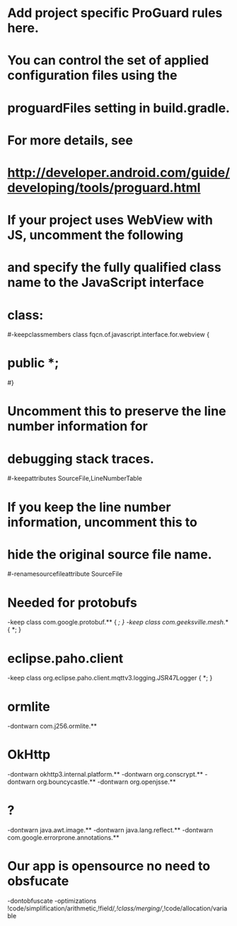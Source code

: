 # Add project specific ProGuard rules here.
# You can control the set of applied configuration files using the
# proguardFiles setting in build.gradle.
#
# For more details, see
#   http://developer.android.com/guide/developing/tools/proguard.html

# If your project uses WebView with JS, uncomment the following
# and specify the fully qualified class name to the JavaScript interface
# class:
#-keepclassmembers class fqcn.of.javascript.interface.for.webview {
#   public *;
#}

# Uncomment this to preserve the line number information for
# debugging stack traces.
#-keepattributes SourceFile,LineNumberTable

# If you keep the line number information, uncomment this to
# hide the original source file name.
#-renamesourcefileattribute SourceFile

# Needed for protobufs
-keep class com.google.protobuf.** { *; }
-keep class com.geeksville.mesh.** { *; }

# eclipse.paho.client
-keep class org.eclipse.paho.client.mqttv3.logging.JSR47Logger { *; }

# ormlite
-dontwarn com.j256.ormlite.**

# OkHttp
-dontwarn okhttp3.internal.platform.**
-dontwarn org.conscrypt.**
-dontwarn org.bouncycastle.**
-dontwarn org.openjsse.**

# ?
-dontwarn java.awt.image.**
-dontwarn java.lang.reflect.**
-dontwarn com.google.errorprone.annotations.**

# Our app is opensource no need to obsfucate
-dontobfuscate
-optimizations !code/simplification/arithmetic,!field/*,!class/merging/*,!code/allocation/variable